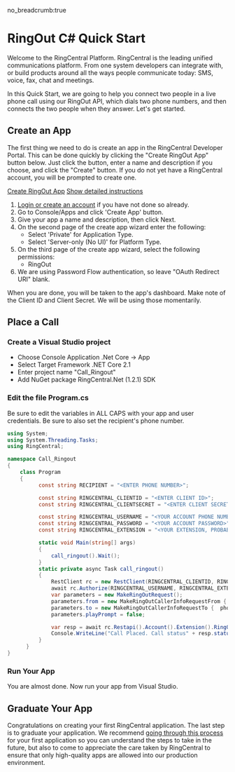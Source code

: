 no_breadcrumb:true

# RingOut C# Quick Start

Welcome to the RingCentral Platform. RingCentral is the leading unified communications platform. From one system developers can integrate with, or build products around all the ways people communicate today: SMS, voice, fax, chat and meetings.

In this Quick Start, we are going to help you connect two people in a live phone call using our RingOut API, which dials two phone numbers, and then connects the two people when they answer. Let's get started.

## Create an App

The first thing we need to do is create an app in the RingCentral Developer Portal. This can be done quickly by clicking the "Create RingOut App" button below. Just click the button, enter a name and description if you choose, and click the "Create" button. If you do not yet have a RingCentral account, you will be prompted to create one.

<a target="_new" href="https://developer.ringcentral.com/new-app?name=RingOut+Quick+Start+App&desc=A+simple+app+to+demo+placing+a+call+on+RingCentral&public=false&type=ServerOther&carriers=7710,7310,3420&permissions=RingOut&redirectUri=" class="btn btn-primary">Create RingOut App</a>
<a class="btn-link btn-collapse" data-toggle="collapse" href="#create-app-instructions" role="button" aria-expanded="false" aria-controls="create-app-instructions">Show detailed instructions</a>

<div class="collapse" id="create-app-instructions">
<ol>
<li><a href="https://developer.ringcentral.com/login.html#/">Login or create an account</a> if you have not done so already.</li>
<li>Go to Console/Apps and click 'Create App' button.</li>
<li>Give your app a name and description, then click Next.</li>
<li>On the second page of the create app wizard enter the following:
  <ul>
  <li>Select 'Private' for Application Type.</li>
  <li>Select 'Server-only (No UI)' for Platform Type.</li>
  </ul>
  </li>
<li>On the third page of the create app wizard, select the following permissions:
  <ul>
    <li>RingOut</li>
  </ul>
</li>
<li>We are using Password Flow authentication, so leave "OAuth Redirect URI" blank.</li>
</ol>
</div>

When you are done, you will be taken to the app's dashboard. Make note of the Client ID and Client Secret. We will be using those momentarily.

## Place a Call

### Create a Visual Studio project

* Choose Console Application .Net Core -> App
* Select Target Framework .NET Core 2.1
* Enter project name "Call_Ringout"
* Add NuGet package RingCentral.Net (1.2.1) SDK

### Edit the file Program.cs

Be sure to edit the variables in ALL CAPS with your app and user credentials. Be sure to also set the recipient's phone number.

``` c#
using System;
using System.Threading.Tasks;
using RingCentral;

namespace Call_Ringout
{
    class Program
    {
          const string RECIPIENT = "<ENTER PHONE NUMBER>";

          const string RINGCENTRAL_CLIENTID = "<ENTER CLIENT ID>";
          const string RINGCENTRAL_CLIENTSECRET = "<ENTER CLIENT SECRET>";

          const string RINGCENTRAL_USERNAME = "<YOUR ACCOUNT PHONE NUMBER>";
          const string RINGCENTRAL_PASSWORD = "<YOUR ACCOUNT PASSWORD>";
          const string RINGCENTRAL_EXTENSION = "<YOUR EXTENSION, PROBABLY '101'>";

          static void Main(string[] args)
          {
              call_ringout().Wait();
          }
          static private async Task call_ringout()
          {
              RestClient rc = new RestClient(RINGCENTRAL_CLIENTID, RINGCENTRAL_CLIENTSECRET, false);
              await rc.Authorize(RINGCENTRAL_USERNAME, RINGCENTRAL_EXTENSION, RINGCENTRAL_PASSWORD);
              var parameters = new MakeRingOutRequest();
              parameters.from = new MakeRingOutCallerInfoRequestFrom { phoneNumber = RINGCENTRAL_USERNAME };
              parameters.to = new MakeRingOutCallerInfoRequestTo {  phoneNumber = RECIPIENT } ;
              parameters.playPrompt = false;

              var resp = await rc.Restapi().Account().Extension().RingOut().Post(parameters);
              Console.WriteLine("Call Placed. Call status" + resp.status.callStatus);
          }
      }
}
```

### Run Your App

You are almost done. Now run your app from Visual Studio.

## Graduate Your App

Congratulations on creating your first RingCentral application. The last step is to graduate your application. We recommend [going through this process](../../../../basics/production) for your first application so you can understand the steps to take in the future, but also to come to appreciate the care taken by RingCentral to ensure that only high-quality apps are allowed into our production environment.
